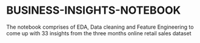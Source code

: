 # BUSINESS-INSIGHTS-NOTEBOOK
The notebook comprises of EDA, Data cleaning and Feature Engineering to come up with 33 insights from the three months online retail sales dataset 

